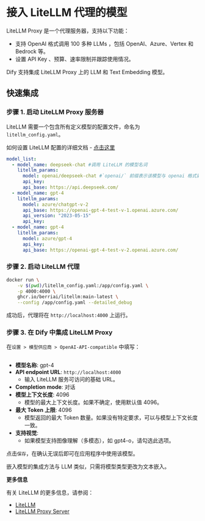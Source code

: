 # 接入 LiteLLM 代理的模型



LiteLLM Proxy 是一个代理服务器，支持以下功能：

* 支持 OpenAI 格式调用 100 多种 LLMs ，包括 OpenAI、Azure、Vertex 和 Bedrock 等。
* 设置 API Key 、预算、速率限制并跟踪使用情况。

Dify 支持集成 LiteLLM Proxy 上的 LLM 和 Text Embedding 模型。

## **快速集成**

### **步骤 1. 启动 LiteLLM Proxy 服务器**

LiteLLM 需要一个包含所有定义模型的配置文件，命名为 `litellm_config.yaml`。

如何设置 LiteLLM 配置的详细文档 - [点击这里](https://example.com)

```yaml
model_list:
  - model_name: deepseek-chat #调用 LiteLLM 的模型名词
    litellm_params:
      model: openai/deepseek-chat #`openai/` 前缀表示该模型与 openai 格式兼容
      api_key: 
      api_base: https://api.deepseek.com/
  - model_name: gpt-4
    litellm_params:
      model: azure/chatgpt-v-2
      api_base: https://openai-gpt-4-test-v-1.openai.azure.com/
      api_version: "2023-05-15"
      api_key: 
  - model_name: gpt-4
    litellm_params:
      model: azure/gpt-4
      api_key: 
      api_base: https://openai-gpt-4-test-v-2.openai.azure.com/
```

### **步骤 2. 启动 LiteLLM 代理**

```bash
docker run \
    -v $(pwd)/litellm_config.yaml:/app/config.yaml \
    -p 4000:4000 \
    ghcr.io/berriai/litellm:main-latest \
    --config /app/config.yaml --detailed_debug
```

成功后，代理将在 `http://localhost:4000` 上运行。

### **步骤 3. 在 Dify 中集成 LiteLLM Proxy**

在`设置 > 模型供应商 > OpenAI-API-compatible` 中填写：

<figure><img src="https://assets-docs.dify.ai/dify-enterprise-mintlify/zh_CN/development/models-integration/77bffb41849491914f95b05e0f42cd29.png" alt=""><figcaption></figcaption></figure>

* **模型名称**: gpt-4
* **API endpoint URL**: `http://localhost:4000`
  * 输入 LiteLLM 服务可访问的基础 URL。
* **Completion mode**: 对话
* **模型上下文长度**: 4096
  * 模型的最大上下文长度。如果不确定，使用默认值 4096。
* **最大 Token 上限**: 4096
  * 模型返回的最大 Token 数量。如果没有特定要求，可以与模型上下文长度一致。
* **支持视觉**:
  * 如果模型支持图像理解（多模态），如 gpt4-o，请勾选此选项。

点击`保存`，在确认无误后即可在应用程序中使用该模型。

嵌入模型的集成方法与 LLM 类似，只需将模型类型更改为文本嵌入。

**更多信息**

有关 LiteLLM 的更多信息，请参阅：

* [LiteLLM](https://example.com)
* [LiteLLM Proxy Server](https://example.com)
